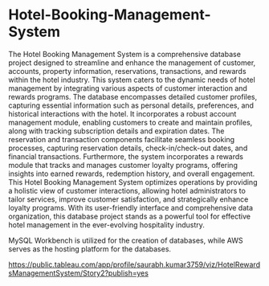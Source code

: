 # Hotel-Booking-Management-System


The Hotel Booking Management System is a comprehensive database project
designed to streamline and enhance the management of customer, accounts, property
information, reservations, transactions, and rewards within the hotel industry. This system
caters to the dynamic needs of hotel management by integrating various aspects of customer
interaction and rewards programs. The database encompasses detailed customer profiles,
capturing essential information such as personal details, preferences, and historical
interactions with the hotel. It incorporates a robust account management module, enabling
customers to create and maintain profiles, along with tracking subscription details and
expiration dates.
The reservation and transaction components facilitate seamless booking processes,
capturing reservation details, check-in/check-out dates, and financial transactions.
Furthermore, the system incorporates a rewards module that tracks and manages customer
loyalty programs, offering insights into earned rewards, redemption history, and overall
engagement. This Hotel Booking Management System optimizes operations by providing a
holistic view of customer interactions, allowing hotel administrators to tailor services,
improve customer satisfaction, and strategically enhance loyalty programs. With its
user-friendly interface and comprehensive data organization, this database project stands as a
powerful tool for effective hotel management in the ever-evolving hospitality industry.


MySQL Workbench is utilized for the creation of databases, while AWS serves as the hosting platform for the databases.

https://public.tableau.com/app/profile/saurabh.kumar3759/viz/HotelRewardsManagementSystem/Story2?publish=yes
